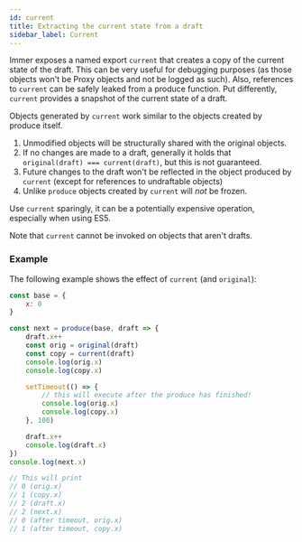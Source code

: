 ```yaml
---
id: current
title: Extracting the current state from a draft
sidebar_label: Current
---
```


<center>
<div data-ea-publisher="immerjs" data-ea-type="image" class="horizontal bordered"></div>
</center>

Immer exposes a named export `current` that creates a copy of the current state of the draft. This can be very useful for debugging purposes (as those objects won't be Proxy objects and not be logged as such). Also, references to `current` can be safely leaked from a produce function. Put differently, `current` provides a snapshot of the current state of a draft.

Objects generated by `current` work similar to the objects created by produce itself.

1. Unmodified objects will be structurally shared with the original objects.
1. If no changes are made to a draft, generally it holds that `original(draft) === current(draft)`, but this is not guaranteed.
1. Future changes to the draft won't be reflected in the object produced by `current` (except for references to undraftable objects)
1. Unlike `produce` objects created by `current` will _not_ be frozen.

Use `current` sparingly, it can be a potentially expensive operation, especially when using ES5.

Note that `current` cannot be invoked on objects that aren't drafts.

### Example

The following example shows the effect of `current` (and `original`):

```js
const base = {
	x: 0
}

const next = produce(base, draft => {
	draft.x++
	const orig = original(draft)
	const copy = current(draft)
	console.log(orig.x)
	console.log(copy.x)

	setTimeout(() => {
		// this will execute after the produce has finished!
		console.log(orig.x)
		console.log(copy.x)
	}, 100)

	draft.x++
	console.log(draft.x)
})
console.log(next.x)

// This will print
// 0 (orig.x)
// 1 (copy.x)
// 2 (draft.x)
// 2 (next.x)
// 0 (after timeout, orig.x)
// 1 (after timeout, copy.x)
```
